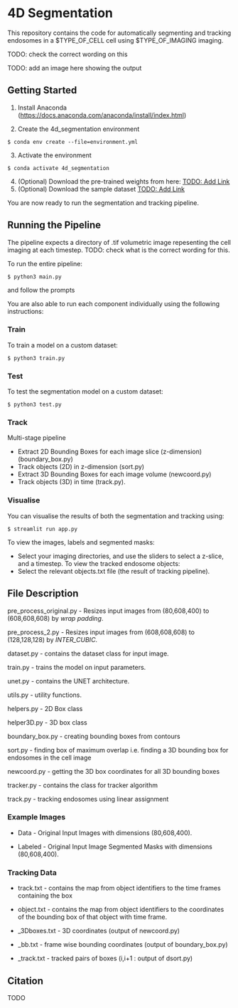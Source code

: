 # 4D Segmentation

This repository contains the code for automatically segmenting and tracking endosomes in a $TYPE_OF_CELL cell using $TYPE_OF_IMAGING imaging.

TODO: check the correct wording on this

TODO: add an image here showing the output

## Getting Started

1. Install Anaconda (https://docs.anaconda.com/anaconda/install/index.html)


2. Create the 4d_segmentation environment
```
$ conda env create --file=environment.yml
```

3. Activate the environment

```
$ conda activate 4d_segmentation
```

4. (Optional) Download the pre-trained weights from here: [TODO: Add Link]()
5. (Optional) Download the sample dataset [TODO: Add Link]()

You are now ready to run the segmentation and tracking pipeline.

## Running the Pipeline

The pipeline expects a directory of .tif volumetric image repesenting the cell imaging at each timestep. 
TODO: check what is the correct wording for this. 

To run the entire pipeline:
```
$ python3 main.py
```
and follow the prompts


You are also able to run each component individually using the following instructions:  
### Train

To train a model on a custom dataset:
```
$ python3 train.py
```

### Test

To test the segmentation model on a custom dataset:

```
$ python3 test.py
```

### Track
Multi-stage pipeline
- Extract 2D Bounding Boxes for each image slice (z-dimension) (boundary_box.py)
- Track objects (2D) in z-dimension (sort.py)
- Extract 3D Bounding Boxes for each image volume (newcoord.py)
- Track objects (3D) in time (track.py). 

### Visualise

You can visualise the results of both the segmentation and tracking using:

```
$ streamlit run app.py
```

To view the images, labels and segmented masks:
- Select your imaging directories, and use the sliders to select a z-slice, and a timestep.
To view the tracked endosome objects:
- Select the relevant objects.txt file (the result of tracking pipeline). 



## File Description

pre_process_original.py - Resizes input images from (80,608,400) to (608,608,608) by *wrap padding*.

pre_process_2.py - Resizes input images from (608,608,608) to (128,128,128) by *INTER_CUBIC*.

dataset.py - contains the dataset class for input image. 

train.py - trains the model on input parameters.

unet.py - contains the UNET architecture.

utils.py - utility functions.

helpers.py - 2D Box class

helper3D.py - 3D box class

boundary_box.py - creating bounding boxes from contours

sort.py - finding box of maximum overlap i.e. finding a 3D bounding box for endosomes in the cell image

newcoord.py - getting the 3D box coordinates for all 3D bounding boxes

tracker.py - contains the class for tracker algorithm

track.py - tracking endosomes using linear assignment

### Example Images

- Data - Original Input Images with dimensions (80,608,400).

- Labeled - Original Input Image Segmented Masks with dimensions (80,608,400).

### Tracking Data

- track.txt - contains the map from object identifiers to the time frames containing the box

- object.txt - contains the map from object identifiers to the coordinates of the bounding box of that object with time frame.

- _3Dboxes.txt - 3D coordinates (output of newcoord.py)

- _bb.txt - frame wise bounding coordinates (output of boundary_box.py)

- _track.txt - tracked pairs of boxes (i,i+1 : output of dsort.py)

## Citation
TODO
